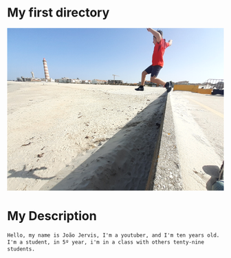 # My first directory

![](salto_radical_foto.png)

# My Description
    Hello, my name is João Jervis, I'm a youtuber, and I'm ten years old. 
    I'm a student, in 5º year, i'm in a class with others tenty-nine students.
